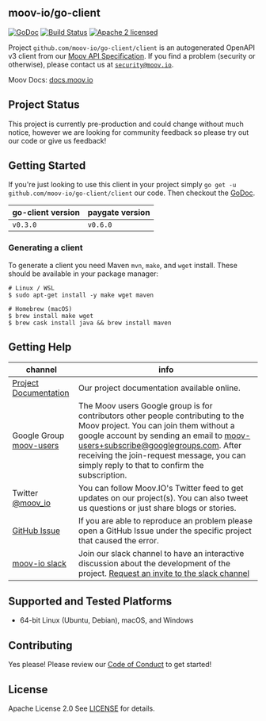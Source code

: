 ## moov-io/go-client

[![GoDoc](https://godoc.org/github.com/moov-io/go-client/client?status.svg)](https://godoc.org/github.com/moov-io/go-client/client)
[![Build Status](https://travis-ci.com/moov-io/go-client.svg?branch=master)](https://travis-ci.com/moov-io/go-client)
[![Apache 2 licensed](https://img.shields.io/badge/license-Apache2-blue.svg)](https://raw.githubusercontent.com/moov-io/go-client/master/LICENSE)

Project `github.com/moov-io/go-client/client` is an autogenerated OpenAPI v3 client from our [Moov API Specification](https://api.moov.io). If you find a problem (security or otherwise), please contact us at [`security@moov.io`](mailto:security@moov.io).

Moov Docs: [docs.moov.io](https://docs.moov.io/)

## Project Status

This project is currently pre-production and could change without much notice, however we are looking for community feedback so please try out our code or give us feedback!

## Getting Started

If you're just looking to use this client in your project simply `go get -u github.com/moov-io/go-client/client` our code. Then checkout the [GoDoc](https://godoc.org/github.com/moov-io/go-client/client).

| go-client version | paygate version |
|-----|-----|
| `v0.3.0` | `v0.6.0` |

### Generating a client

To generate a client you need Maven `mvn`, `make`, and `wget` install. These should be available in your package manager:

```
# Linux / WSL
$ sudo apt-get install -y make wget maven

# Homebrew (macOS)
$ brew install make wget
$ brew cask install java && brew install maven
```

## Getting Help

 channel | info
 ------- | -------
 [Project Documentation](https://docs.moov.io/) | Our project documentation available online.
 Google Group [moov-users](https://groups.google.com/forum/#!forum/moov-users)| The Moov users Google group is for contributors other people contributing to the Moov project. You can join them without a google account by sending an email to [moov-users+subscribe@googlegroups.com](mailto:moov-users+subscribe@googlegroups.com). After receiving the join-request message, you can simply reply to that to confirm the subscription.
Twitter [@moov_io](https://twitter.com/moov_io)	| You can follow Moov.IO's Twitter feed to get updates on our project(s). You can also tweet us questions or just share blogs or stories.
[GitHub Issue](https://github.com/moov-io) | If you are able to reproduce an problem please open a GitHub Issue under the specific project that caused the error.
[moov-io slack](http://moov-io.slack.com/) | Join our slack channel to have an interactive discussion about the development of the project. [Request an invite to the slack channel](https://join.slack.com/t/moov-io/shared_invite/enQtNDE5NzIwNTYxODEwLTRkYTcyZDI5ZTlkZWRjMzlhMWVhMGZlOTZiOTk4MmM3MmRhZDY4OTJiMDVjOTE2MGEyNWYzYzY1MGMyMThiZjg)

## Supported and Tested Platforms

- 64-bit Linux (Ubuntu, Debian), macOS, and Windows

## Contributing

Yes please! Please review our [Code of Conduct](https://github.com/moov-io/ach/blob/master/CODE_OF_CONDUCT.md) to get started!

## License

Apache License 2.0 See [LICENSE](LICENSE) for details.
